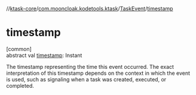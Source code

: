 //[ktask-core](../../../index.md)/[com.mooncloak.kodetools.ktask](../index.md)/[TaskEvent](index.md)/[timestamp](timestamp.md)

# timestamp

[common]\
abstract val [timestamp](timestamp.md): Instant

The timestamp representing the time this event occurred. The exact interpretation of this timestamp depends on the context in which the event is used, such as signaling when a task was created, executed, or completed.
